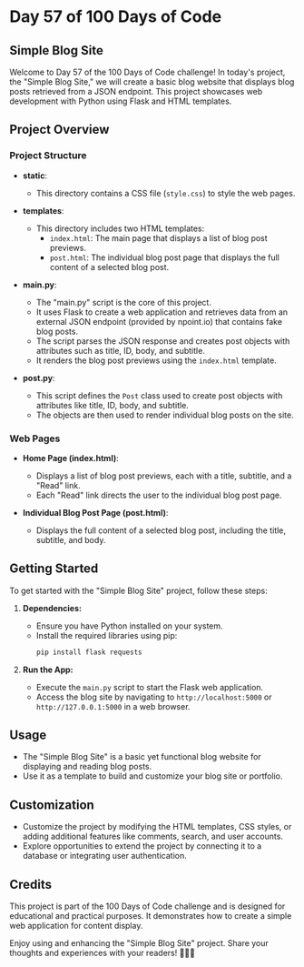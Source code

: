 # Day 57 of 100 Days of Code

## Simple Blog Site



Welcome to Day 57 of the 100 Days of Code challenge! In today's project, the "Simple Blog Site," we will create a basic blog website that displays blog posts retrieved from a JSON endpoint. This project showcases web development with Python using Flask and HTML templates.

## Project Overview

### Project Structure

- **static**:
  - This directory contains a CSS file (`style.css`) to style the web pages.

- **templates**:
  - This directory includes two HTML templates:
    - `index.html`: The main page that displays a list of blog post previews.
    - `post.html`: The individual blog post page that displays the full content of a selected blog post.

- **main.py**:
  - The "main.py" script is the core of this project.
  - It uses Flask to create a web application and retrieves data from an external JSON endpoint (provided by npoint.io) that contains fake blog posts.
  - The script parses the JSON response and creates post objects with attributes such as title, ID, body, and subtitle.
  - It renders the blog post previews using the `index.html` template.

- **post.py**:
  - This script defines the `Post` class used to create post objects with attributes like title, ID, body, and subtitle.
  - The objects are then used to render individual blog posts on the site.

### Web Pages

- **Home Page (index.html)**:
  - Displays a list of blog post previews, each with a title, subtitle, and a "Read" link.
  - Each "Read" link directs the user to the individual blog post page.

- **Individual Blog Post Page (post.html)**:
  - Displays the full content of a selected blog post, including the title, subtitle, and body.

## Getting Started

To get started with the "Simple Blog Site" project, follow these steps:

1. **Dependencies:**
   - Ensure you have Python installed on your system.
   - Install the required libraries using pip:
     ```bash
     pip install flask requests
     ```

2. **Run the App:**
   - Execute the `main.py` script to start the Flask web application.
   - Access the blog site by navigating to `http://localhost:5000` or `http://127.0.0.1:5000` in a web browser.

## Usage

- The "Simple Blog Site" is a basic yet functional blog website for displaying and reading blog posts.
- Use it as a template to build and customize your blog site or portfolio.

## Customization

- Customize the project by modifying the HTML templates, CSS styles, or adding additional features like comments, search, and user accounts.
- Explore opportunities to extend the project by connecting it to a database or integrating user authentication.

## Credits

This project is part of the 100 Days of Code challenge and is designed for educational and practical purposes. It demonstrates how to create a simple web application for content display.

Enjoy using and enhancing the "Simple Blog Site" project. Share your thoughts and experiences with your readers! 📝🌐😊